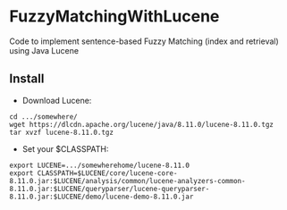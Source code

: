 # FuzzyMatchingWithLucene
Code to implement sentence-based Fuzzy Matching (index and retrieval) using Java Lucene

## Install
* Download Lucene:
```
cd .../somewhere/
wget https://dlcdn.apache.org/lucene/java/8.11.0/lucene-8.11.0.tgz
tar xvzf lucene-8.11.0.tgz
```
* Set your $CLASSPATH:
```
export LUCENE=.../somewherehome/lucene-8.11.0
export CLASSPATH=$LUCENE/core/lucene-core-8.11.0.jar:$LUCENE/analysis/common/lucene-analyzers-common-8.11.0.jar:$LUCENE/queryparser/lucene-queryparser-8.11.0.jar:$LUCENE/demo/lucene-demo-8.11.0.jar
```

